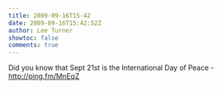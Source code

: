 ```yaml
---
title: 2009-09-16T15-42
date: 2009-09-16T15:42:52Z
author: Lee Turner
showtoc: false
comments: true
---
```


Did you know that Sept 21st is the International Day of Peace - http://ping.fm/MnEqZ

